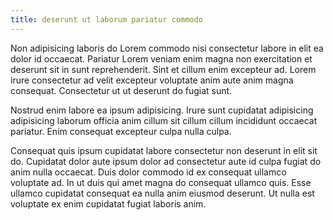 ```yaml
---
title: deserunt ut laborum pariatur commodo
---
```


Non adipisicing laboris do Lorem commodo nisi consectetur labore in elit ea dolor id occaecat. Pariatur Lorem veniam enim magna non exercitation et deserunt sit in sunt reprehenderit. Sint et cillum enim excepteur ad. Lorem irure consectetur ad velit excepteur voluptate anim aute anim magna consequat. Consectetur ut ut deserunt do fugiat sunt.

Nostrud enim labore ea ipsum adipisicing. Irure sunt cupidatat adipisicing adipisicing laborum officia anim cillum sit cillum cillum incididunt occaecat pariatur. Enim consequat excepteur culpa nulla culpa.

Consequat quis ipsum cupidatat labore consectetur non deserunt in elit sit do. Cupidatat dolor aute ipsum dolor ad consectetur aute id culpa fugiat do anim nulla occaecat. Duis dolor commodo id ex consequat ullamco voluptate ad. In ut duis qui amet magna do consequat ullamco quis. Esse ullamco cupidatat consequat ea nulla anim eiusmod deserunt. Ut nulla est voluptate ex enim cupidatat fugiat laboris anim.